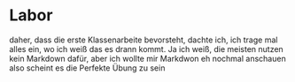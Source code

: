 # Labor
daher, dass die erste Klassenarbeite bevorsteht, dachte ich, ich trage mal
alles ein, wo ich weiß das es drann kommt. Ja ich weiß, die meisten nutzen
kein Markdown dafür, aber ich wollte mir Markdwon eh nochmal anschauen
also scheint es die Perfekte Übung zu sein
